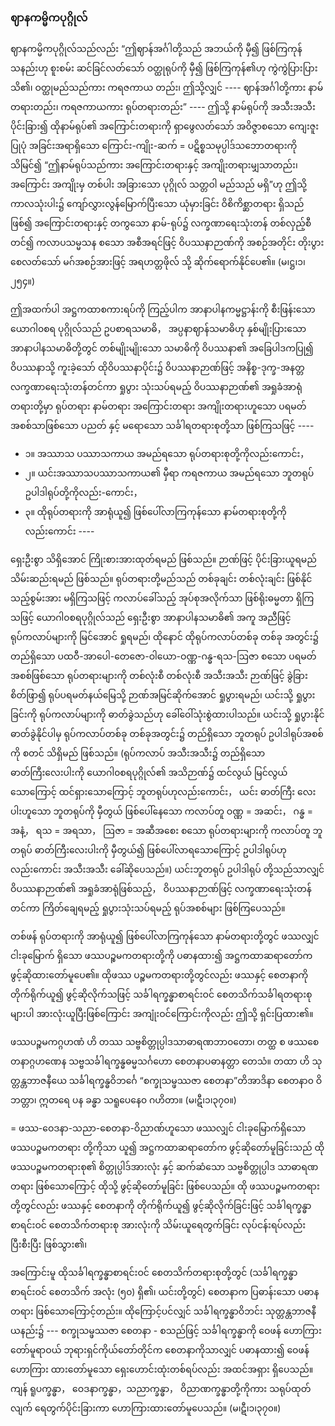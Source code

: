 ### ဈာနကမ္မိကပုဂ္ဂိုလ်

ဈာနကမ္မိကပုဂ္ဂိုလ်သည်လည်း “ဤဈာန်အင်္ဂါတို့သည် အဘယ်ကို မှီ၍ ဖြစ်ကြကုန်သနည်းဟု စူးစမ်း ဆင်ခြင်လတ်သော် ဝတ္ထုရုပ်ကို မှီ၍ ဖြစ်ကြကုန်၏ဟု ကွဲကွဲပြားပြား သိ၏၊ ဝတ္ထုမည်သည်ကား ကရဇကာယ တည်း၊ ဤသို့လျှင် ---- ဈာန်အင်္ဂါတို့ကား နာမ်တရားတည်း၊ ကရဇကာယကား ရုပ်တရားတည်း” ---- ဤသို့ နာမ်ရုပ်ကို အသီးအသီး ပိုင်းခြား၍ ထိုနာမ်ရုပ်၏ အကြောင်းတရားကို ရှာဖွေလတ်သော် အဝိဇ္ဇာစသော ကျေးဇူး ပြုပုံ အခြင်းအရာရှိသော ကြောင်း-ကျိုး-ဆက် = ပဋိစ္စသမုပ္ပါဒ်သဘောတရားကို သိမြင်၍ “ဤနာမ်ရုပ်သည်ကား အကြောင်းတရားနှင့် အကျိုးတရားမျှသာတည်း၊ အကြောင်း အကျိုးမှ တစ်ပါး အခြားသော ပုဂ္ဂိုလ် သတ္တဝါ မည်သည် မရှိ”ဟု ဤသို့ ကာလသုံးပါး၌ ကျော်လွှားလွန်မြောက်ပြီးသော ယုံမှားခြင်း ဝိစိကိစ္ဆာတရား ရှိသည် ဖြစ်၍ အကြောင်းတရားနှင့် တကွသော နာမ်-ရုပ်၌ လက္ခဏာရေးသုံးတန် တစ်လှည့်စီတင်၍ ကလာပသမ္မသန စသော အစီအရင်ဖြင့် ဝိပဿနာဉာဏ်ကို အစဉ်အတိုင်း တိုးပွားစေလတ်သော် မဂ်အစဉ်အားဖြင့် အရဟတ္တဖိုလ် သို့ ဆိုက်ရောက်နိုင်ပေ၏။ (မ၊ဋ္ဌ၊၁၊၂၅၄။)

ဤအထက်ပါ အဋ္ဌကထာစကားရပ်ကို ကြည့်ပါက အာနာပါနကမ္မဋ္ဌာန်းကို စီးဖြန်းသော ယောဂါ၀စရ ပုဂ္ဂိုလ်သည် ဥပစာရသမာဓိ， အပ္ပနာဈာန်သမာဓိဟု နှစ်မျိုးပြားသော အာနာပါနသမာဓိတို့တွင် တစ်မျိုးမျိုးသော သမာဓိကို ဝိပဿနာ၏ အခြေပါဒကပြု၍ ဝိပဿနာသို့ ကူးခဲ့သော် ထိုဝိပဿနာပိုင်း၌ ဝိပဿနာဉာဏ်ဖြင့် အနိစ္စ-ဒုက္ခ-အနတ္တ လက္ခဏာရေးသုံးတန်တင်ကာ ရှုပွား သုံးသပ်ရမည့် ဝိပဿနာဉာဏ်၏ အရှုခံအာရုံ တရားတို့မှာ ရုပ်တရား နာမ်တရား အကြောင်းတရား အကျိုးတရားဟူသော ပရမတ်အစစ်သာဖြစ်သော ပညတ် နှင့် မရောသော သင်္ခါရတရားစုတို့သာ ဖြစ်ကြသဖြင့် ----

- ၁။ အဿာသ ပဿာသကာယ အမည်ရသော ရုပ်တရားစုတို့ကိုလည်းကောင်း，
- ၂။ ယင်းအဿာသပဿာသကာယ၏ မှီရာ ကရဇကာယ အမည်ရသော ဘူတရုပ် ဥပါဒါရုပ်တို့ကိုလည်း-ကောင်း，
- ၃။ ထိုရုပ်တရားကို အာရုံယူ၍ ဖြစ်ပေါ်လာကြကုန်သော နာမ်တရားစုတို့ကိုလည်းကောင်း ----

ရှေးဦးစွာ သိရှိအောင် ကြိုးစားအားထုတ်ရမည် ဖြစ်သည်။ 
ဉာဏ်ဖြင့် ပိုင်းခြားယူရမည် သိမ်းဆည်းရမည် ဖြစ်သည်။ 
ရုပ်တရားတို့မည်သည် တစ်ခုချင်း တစ်လုံးချင်း ဖြစ်နိုင်သည့်စွမ်းအား မရှိကြသဖြင့် ကလာပ်ခေါ်သည့် အုပ်စုအလိုက်သာ ဖြစ်ရိုးဓမ္မတာ ရှိကြသဖြင့် ယောဂါ၀စရပုဂ္ဂိုလ်သည် ရှေးဦးစွာ အာနာပါနသမာဓိ၏ အကူ အညီဖြင့် ရုပ်ကလာပ်များကို မြင်အောင် ရှုရမည်၊ ထိုနောင် ထိုရုပ်ကလာပ်တစ်ခု တစ်ခု အတွင်း၌ တည်ရှိသော ပထဝီ-အာပေါ-တေဇော-ဝါယော-ဝဏ္ဏ-ဂန္ဓ-ရသ-ဩဇာ စသော ပရမတ်အစစ်ဖြစ်သော ရုပ်တရားများကို တစ်လုံးစီ တစ်လုံးစီ အသီးအသီး ဉာဏ်ဖြင့် ခွဲခြားစိတ်ဖြာ၍ ရုပ်ပရမတ်နယ်မြေသို့ ဉာဏ်အမြင်ဆိုက်အောင် ရှုပွားရမည်၊ ယင်းသို့ ရှုပွားခြင်းကို ရုပ်ကလာပ်များကို ဓာတ်ခွဲသည်ဟု ခေါ်ဝေါ်သုံးစွဲထားပါသည်။ 
ယင်းသို့ ရှုပွားနိုင် ဓာတ်ခွဲနိုင်ပါမှ ရုပ်ကလာပ်တစ်ခု တစ်ခုအတွင်း၌ တည်ရှိသော ဘူတရုပ် ဥပါဒါရုပ်အစစ်ကို စတင် သိရှိမည် ဖြစ်သည်။ (ရုပ်ကလာပ် အသီးအသီး၌ တည်ရှိသော ဓာတ်ကြီးလေးပါးကို ယောဂါ၀စရပုဂ္ဂိုလ်၏ အသိဉာဏ်၌ ထင်လွယ် မြင်လွယ်သောကြောင့် ထင်ရှားသောကြောင့် ဘူတရုပ်ဟုလည်းကောင်း， ယင်း ဓာတ်ကြီး လေးပါးဟူသော ဘူတရုပ်ကို မှီတွယ် ဖြစ်ပေါ်နေသော ကလာပ်တူ ဝဏ္ဏ = အဆင်း， ဂန္ဓ = အနံ့， ရသ = အရသာ， ဩဇာ = အဆီအစေး စသော ရုပ်တရားများကို ကလာပ်တူ ဘူတရုပ် ဓာတ်ကြီးလေးပါးကို မှီတွယ်၍ ဖြစ်ပေါ်လာရသောကြောင့် ဥပါဒါရုပ်ဟုလည်းကောင်း အသီးအသီး ခေါ်ဆိုပေသည်။) 
ယင်းဘူတရုပ် ဥပါဒါရုပ် တို့သည်သာလျှင် ဝိပဿနာဉာဏ်၏ အရှုခံအာရုံဖြစ်သည့်， ဝိပဿနာဉာဏ်ဖြင့် လက္ခဏာရေးသုံးတန်တင်ကာ ကြိတ်ချေရမည့် ရှုပွားသုံးသပ်ရမည့် ရုပ်အစစ်များ ဖြစ်ကြပေသည်။

တစ်ဖန် ရုပ်တရားကို အာရုံယူ၍ ဖြစ်ပေါ်လာကြကုန်သော နာမ်တရားတို့တွင် ဖဿလျှင် ငါးခုမြောက် ရှိသော ဖဿပဉ္စမကတရားတို့ကို ပဓာနထား၍ အဋ္ဌကထာဆရာတော်က ဖွင့်ဆိုထားတော်မူပေ၏။ 
ထိုဖဿ ပဉ္စမကတရားတို့တွင်လည်း ဖဿနှင့် စေတနာကို တိုက်ရိုက်ယူ၍ ဖွင့်ဆိုလိုက်သဖြင့် သင်္ခါရက္ခန္ဓာစာရင်းဝင် စေတသိက်သင်္ခါရတရားစုများပါ အားလုံးယူပြီးဖြစ်ကြောင်း အကျုံးဝင်ကြောင်းကိုလည်း ဤသို့ ရှင်းပြထား၏။

ဖဿပဉ္စမကဂ္ဂဟဏံ ဟိ တဿ သဗ္ဗစိတ္တုပ္ပါဒသာဓာရဏဘာ၀တော၊ တတ္ထ စ ဖဿစေတနာဂ္ဂဟဏေန သဗ္ဗသင်္ခါရက္ခန္ဓဓမ္မသင်္ဂဟော စေတနာပဓာနတ္တာ တေသံ။ 
တထာ ဟိ သုတ္တန္တဘာဇနီယေ သင်္ခါရက္ခန္ဓဝိဘင်္ဂေ “စက္ခုသမ္ဖဿဇာ စေတနာ”တိအာဒိနာ စေတနာ၀ ဝိဘတ္တာ၊ ဣတရေ ပန ခန္ဓာ သရူပေနေ၀ ဂဟိတာ။
<r>(မ၊ဋီ၊၁၊၃၇၀။)</r>

= ဖဿ-ဝေဒနာ-သညာ-စေတနာ-ဝိညာဏ်ဟူသော ဖဿလျှင် ငါးခုမြောက်ရှိသော ဖဿပဉ္စမကတရား တို့ကိုသာ ယူ၍ အဋ္ဌကထာဆရာတော်က ဖွင့်ဆိုတော်မူခြင်းသည် ထိုဖဿပဉ္စမကတရားစု၏ စိတ္တုပ္ပါဒ်အားလုံး နှင့် ဆက်ဆံသော သဗ္ဗစိတ္တုပ္ပါဒ သာဓာရဏတရား ဖြစ်သောကြောင့် ထိုသို့ ဖွင့်ဆိုတော်မူခြင်း ဖြစ်ပေသည်။
ထို ဖဿပဉ္စမကတရားတို့တွင်လည်း ဖဿနှင့် စေတနာကို တိုက်ရိုက်ယူ၍ ဖွင့်ဆိုလိုက်ခြင်းဖြင့် သင်္ခါရက္ခန္ဓာ စာရင်းဝင် စေတသိက်တရားစု အားလုံးကို သိမ်းယူရေတွက်ခြင်း လုပ်ငန်းရပ်လည်း ပြီးစီးပြီး ဖြစ်သွား၏၊

အကြောင်းမူ ထိုသင်္ခါရက္ခန္ဓာစာရင်းဝင် စေတသိက်တရားစုတို့တွင် (သင်္ခါရက္ခန္ဓာစာရင်းဝင် စေတသိက် အလုံး (၅၀) ရှိ၏၊ ယင်းတို့တွင်) စေတနာက ပြဓာန်းသော ပဓာနတရား ဖြစ်သောကြောင့်တည်း။ 
ထိုကြောင့်ပင်လျှင် သင်္ခါရက္ခန္ဓာဝိဘင်း သုတ္တန္တဘာဇနီယနည်း၌ --- စက္ခုသမ္ဖဿဇာ စေတနာ - စသည်ဖြင့် သင်္ခါရက္ခန္ဓာကို ဝေဖန် ဟောကြားတော်မူရာဝယ် ဘုရားရှင်ကိုယ်တော်တိုင်က စေတနာကိုသာလျှင် ပဓာနထား၍ ဝေဖန်ဟောကြား ထားတော်မူသော ရှေးဟောင်းထုံးတစ်ရပ်လည်း အထင်အရှား ရှိပေသည်။ 
ကျန် ရူပက္ခန္ဓာ， ဝေဒနာက္ခန္ဓာ，သညာက္ခန္ဓာ， ဝိညာဏက္ခန္ဓာတို့ကိုကား သရုပ်ထုတ်လျက် ရေတွက်ပိုင်းခြားကာ ဟောကြားထားတော်မူပေသည်။
<r>(မ၊ဋီ၊၁၊၃၇၀။)</r>